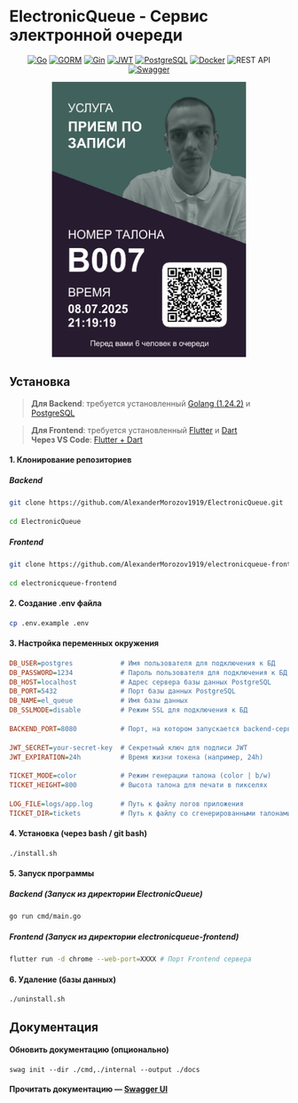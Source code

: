 # **ElectronicQueue - Сервис электронной очереди**

<p align="center">
  <a href="https://go.dev/"><img src="https://img.shields.io/badge/Go-00ADD8?logo=go&logoColor=white&style=for-the-badge" alt="Go"></a>
  <a href="https://gorm.io/"><img src="https://img.shields.io/badge/GORM-FFCA28?logo=go&logoColor=black&style=for-the-badge" alt="GORM"></a>
  <a href="https://gin-gonic.com/"><img src="https://img.shields.io/badge/Gin-00B386?logo=go&logoColor=white&style=for-the-badge" alt="Gin"></a>
  <a href="https://jwt.io/"><img src="https://img.shields.io/badge/JWT-000000?logo=jsonwebtokens&logoColor=white&style=for-the-badge" alt="JWT"></a>
  <a href="https://www.postgresql.org/"><img src="https://img.shields.io/badge/PostgreSQL-4169E1?logo=postgresql&logoColor=white&style=for-the-badge" alt="PostgreSQL"></a>
  <a href="https://www.docker.com/"><img src="https://img.shields.io/badge/Docker-2496ED?logo=docker&logoColor=white&style=for-the-badge" alt="Docker"></a>
  <a><img src="https://img.shields.io/badge/REST%20API-FF6F00?logo=rest&logoColor=white&style=for-the-badge" alt="REST API"></a>
  <a href="https://swagger.io/"><img src="https://img.shields.io/badge/Swagger-85EA2D?logo=swagger&logoColor=black&style=for-the-badge" alt="Swagger"></a>
</p>

<p align="center">
  <img src="assets/img/ticket_example.png" alt="Пример талона" width="350"/>
</p>

## Установка

> **Для Backend**: требуется установленный [Golang (1.24.2)](https://go.dev/dl/) и [PostgreSQL](https://www.postgresql.org/download/)

> **Для Frontend**: требуется установленный [Flutter](https://docs.flutter.dev/get-started/install) и [Dart](https://dart.dev/get-dart) <br>
**Через VS Code**: [Flutter + Dart](https://docs.flutter.dev/install/with-vs-code)

#### 1. Клонирование репозиториев

##### Backend
```sh
git clone https://github.com/AlexanderMorozov1919/ElectronicQueue.git

cd ElectronicQueue
```

##### Frontend
```sh
git clone https://github.com/AlexanderMorozov1919/electronicqueue-frontend.git

cd electronicqueue-frontend
```

#### 2. Создание .env файла

```sh
cp .env.example .env
```

#### 3. Настройка переменных окружения

```ini
DB_USER=postgres            # Имя пользователя для подключения к БД
DB_PASSWORD=1234            # Пароль пользователя для подключения к БД
DB_HOST=localhost           # Адрес сервера базы данных PostgreSQL
DB_PORT=5432                # Порт базы данных PostgreSQL
DB_NAME=el_queue            # Имя базы данных
DB_SSLMODE=disable          # Режим SSL для подключения к БД

BACKEND_PORT=8080           # Порт, на котором запускается backend-сервер

JWT_SECRET=your-secret-key  # Секретный ключ для подписи JWT
JWT_EXPIRATION=24h          # Время жизни токена (например, 24h)

TICKET_MODE=color           # Режим генерации талона (color | b/w)
TICKET_HEIGHT=800           # Высота талона для печати в пикселях

LOG_FILE=logs/app.log       # Путь к файлу логов приложения
TICKET_DIR=tickets          # Путь к файлу со сгенерированными талонами
```

#### 4. Установка (через bash / git bash)

```sh
./install.sh
```

#### 5. Запуск программы

##### Backend (Запуск из директории ElectronicQueue)
```sh
go run cmd/main.go
```

##### Frontend (Запуск из директории electronicqueue-frontend)
```sh
flutter run -d chrome --web-port=XXXX # Порт Frontend сервера
```

#### 6. Удаление (базы данных)

```sh
./uninstall.sh
```

## Документация

#### Обновить документацию (опционально)

```
swag init --dir ./cmd,./internal --output ./docs
```

#### Прочитать документацию — [Swagger UI](http://localhost:8080/swagger/index.html)